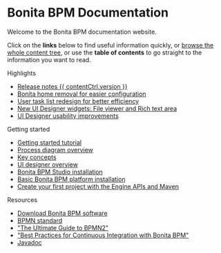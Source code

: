 #  Bonita BPM Documentation

Welcome to the Bonita BPM documentation website.

Click on the **links** below to find useful information quickly, or [browse the whole content tree](taxonomy.md), or use the **table of contents** to go straight to the information you want to read.

<div class="col-md-4">
<div class="panel panel-default">
<div class="panel-heading">Highlights</div>
<div class="panel-body">
<div class="menu-block-wrapper menu-block-5 menu-name-menu-what-s-new parent-mlid-0 menu-level-1">

* [Release notes {{ contentCtrl.version }}](release-notes.md)    <!--{li:.first .leaf}-->
* [Bonita home removal for easier configuration](BonitaBPM_platform_setup.md)    <!--{li:.leaf}-->
* [User task list redesign for better efficiency](release-notes.md#user-task)<!--{li:.leaf}-->
* [New UI Designer widgets: File viewer and Rich text area](release-notes.md#new-widgets)<!--{li:.leaf}-->
* [UI Designer usability improvements](release-notes.md#usability-improvements)<!--{li:.last .leaf}-->
<!--{ul:.menu .nav}-->

</div>
</div>
</div>
</div>
<div class="col-md-4">
<div class="panel panel-default">
<div class="panel-heading">Getting started</div>
<div class="panel-body">
<div class="menu-block-wrapper menu-block-6 menu-name-menu-getting-started parent-mlid-0 menu-level-1">

* [Getting started tutorial](getting-started-tutorial.md)<!--{li:.first .leaf .menu-mlid-1289}-->
* [Process diagram overview](diagram-overview.md)<!--{li:.leaf}-->
* [Key concepts](key-concepts.md)<!--{li:.leaf}-->
* [UI designer overview](ui-designer-overview.md)<!--{li:.leaf}-->
* [Bonita BPM Studio installation](bonita-bpm-studio-installation.md)<!--{li:.leaf}-->
* [Basic Bonita BPM platform installation](tomcat-bundle.md)<!--{li:.leaf}-->
* [Create your first project with the Engine APIs and Maven](create-your-first-project-with-the-engine-apis-and-maven.md)<!--{li:.last .leaf}-->
<!--{ul:.menu .nav}-->

</div>
</div>
</div>
</div>
<div class="col-md-4">
  <div class="panel panel-default">
    <div class="panel-heading">Resources</div>
    <div class="panel-body">
      <div class="menu-block-wrapper menu-block-4 menu-name-menu-quicklinks parent-mlid-0 menu-level-1">
        <ul class="menu nav">
          <li class="first leaf menu-mlid-723"><a href="http://www.bonitasoft.com/how-we-do-it/downloads" title="">Download Bonita BPM software</a></li>
          <li class="leaf"><a href="http://www.bpmn.org/ " title="BPMN information from the Object Management Group">BPMN standard</a></li>
          <li class="leaf"><a href="http://www.bonitasoft.com/for-you-to-read/bpm-library/ultimate-guide-bpmn" title="">"The Ultimate Guide to BPMN2"</a></li>
          <li class="leaf"><a href="http://www.bonitasoft.com/for-you-to-read/bpm-library/best-practices-continuous-integration-bonita-bpm" title="">"Best Practices for Continuous Integration with Bonita BPM"</a></li>
          <li class="last leaf"><a href="http://documentation.bonitasoft.com/javadoc/api/${varVersion}/index.html" title="">Javadoc</a></li>
      </ul></div>
    </div>
  </div>
</div>
